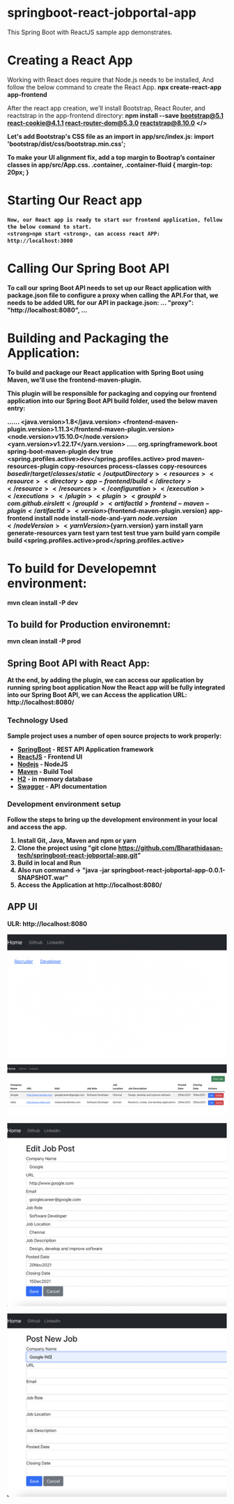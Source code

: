 # springboot-react-jobportal-app
This Spring Boot with ReactJS sample app demonstrates.

# Creating a React App

Working with React does require that Node.js needs to be installed, And follow the below command to create the React App.
  <strong>npx create-react-app app-frontend </strong>

After the react app creation, we'll install Bootstrap, React Router, and reactstrap in the app-frontend directory:
  <strong>npm install --save bootstrap@5.1 react-cookie@4.1.1 react-router-dom@5.3.0 reactstrap@8.10.0 </<strong>>

Let's add Bootstrap's CSS file as an import in app/src/index.js:
    import 'bootstrap/dist/css/bootstrap.min.css';

To make your UI alignment fix, add a top margin to Bootrap’s container classes in app/src/App.css.
 .container, .container-fluid {
    margin-top: 20px;
    }

# Starting Our React app
    Now, our React app is ready to start our frontend application, follow the below command to start.
    <strong>npm start <strong>, can access react APP: http://localhost:3000 

# Calling Our Spring Boot API
To call our spring Boot API needs to set up our React application with package.json file to configure a proxy when calling the API.For that, we needs to be added URL for our API in package.json:
    ...
    "proxy": "http://localhost:8080",
    ...    

# Building and Packaging the Application:
To build and package our React application with Spring Boot using Maven, we'll use the frontend-maven-plugin.

This plugin will be responsible for packaging and copying our frontend application into our Spring Boot API build folder, used the below maven entry:


   ......
	<properties>
        <java.version>1.8</java.version>
       <frontend-maven-plugin.version>1.11.3</frontend-maven-plugin.version>
        <node.version>v15.10.0</node.version>
        <yarn.version>v1.22.17</yarn.version>
	</properties>
    .....
       <build>
        <plugins>
            <plugin>
                <groupId>org.springframework.boot</groupId>
                <artifactId>spring-boot-maven-plugin</artifactId>
            </plugin>
        </plugins>
    </build>
    <!-- To build Dev Environment -->
    <profiles>
        <profile>
            <id>dev</id>
            <activation>
                <activeByDefault>true</activeByDefault>
            </activation>
            <properties>
                <spring.profiles.active>dev</spring.profiles.active>
            </properties>
        </profile>
        <!-- To build Prod Environment -->
        <profile>
            <id>prod</id>
            <build>
                <plugins>
                    <plugin>
                        <artifactId>maven-resources-plugin</artifactId>
                        <executions>
                            <execution>
                                <id>copy-resources</id>
                                <phase>process-classes</phase>
                                <goals>
                                    <goal>copy-resources</goal>
                                </goals>
                                <configuration>
                                    <outputDirectory>${basedir}/target/classes/static</outputDirectory>
                                    <resources>
                                        <resource>
                                            <directory>app-frontend/build</directory>
                                        </resource>
                                    </resources>
                                </configuration>
                            </execution>
                        </executions>
                    </plugin>
                    <plugin>
                        <groupId>com.github.eirslett</groupId>
                        <artifactId>frontend-maven-plugin</artifactId>
                        <version>${frontend-maven-plugin.version}</version>
                        <configuration>
                            <workingDirectory>app-frontend</workingDirectory>
                        </configuration>
                        <executions>
                            <execution>
                                <id>install node</id>
                                <goals>
                                    <goal>install-node-and-yarn</goal>
                                </goals>
                                <configuration>
                                    <nodeVersion>${node.version}</nodeVersion>
                                    <yarnVersion>${yarn.version}</yarnVersion>
                                </configuration>
                            </execution>
                            <execution>
                                <id>yarn install</id>
                                <goals>
                                    <goal>yarn</goal>
                                </goals>
                                <phase>generate-resources</phase>
                            </execution>
                            <execution>
                                <id>yarn test</id>
                                <goals>
                                    <goal>yarn</goal>
                                </goals>
                                <phase>test</phase>
                                <configuration>
                                    <arguments>test</arguments>
                                    <environmentVariables>
                                        <CI>true</CI>
                                    </environmentVariables>
                                </configuration>
                            </execution>
                            <execution>
                                <id>yarn build</id>
                                <goals>
                                    <goal>yarn</goal>
                                </goals>
                                <phase>compile</phase>
                                <configuration>
                                    <arguments>build</arguments>
                                </configuration>
                            </execution>
                        </executions>
                    </plugin>
                </plugins>
            </build>
            <properties>
                <spring.profiles.active>prod</spring.profiles.active>
            </properties>
        </profile>
    </profiles>

# To build for Developemnt environment: 
<strong> mvn clean install -P dev</strong>

## To build for Production environemnt: 
<strong> mvn clean install -P prod</strong>

## Spring Boot API with React App:
 At the end, by adding the plugin, we can access our application by running spring boot application
 Now the React app will be fully integrated into our Spring Boot API, we can Access the application URL: http://localhost:8080/ 

### Technology Used

 Sample project uses a number of open source projects to work properly:

* [SpringBoot] - REST API Application framework
* [ReactJS] - Frontend UI 
* [Nodejs] - NodeJS
* [Maven] - Build Tool
* [H2]    -  in memory database
* [Swagger] - API documentation

### Development environment setup

Follow the steps to bring up the development environment in your local and access the app.

1) Install Git, Java, Maven and npm or yarn</br>
2) Clone the project using "git clone https://github.com/Bharathidasan-tech/springboot-react-jobportal-app.git" </br>
3) Build in local and Run</br>
4) Also run command -> "java -jar springboot-react-jobportal-app-0.0.1-SNAPSHOT.war"</br>
5) Access the Application at http://localhost:8080/</br>

## APP UI 

ULR: http://localhost:8080

![Home Page](https://github.com/Bharathidasan-tech/springboot-react-jobportal-app/blob/main/documents/screens/homescreen.png)

![List Page](https://github.com/Bharathidasan-tech/springboot-react-jobportal-app/blob/main/documents/screens/listpage.png)

![Edit Details](https://github.com/Bharathidasan-tech/springboot-react-jobportal-app/blob/main/documents/screens/editpage.png)

![Add Details](https://github.com/Bharathidasan-tech/springboot-react-jobportal-app/blob/main/documents/screens/addpage.png)

[//]: # (These are reference links used in the body of this note and get stripped out when the markdown processor does its job.)


   [SpringBoot]: <https://projects.spring.io/spring-boot/>
   [ReactJS]: https://reactjs.org/
   [Maven]: <https://maven.apache.org>
   [Git]: <https://git-scm.com>
   [Java]: <https://go.java>
   [Swagger]: <https://swagger.io/>
   [Nodejs]: https://nodejs.org/en/
   [H2]: https://www.h2database.com/html/main.html